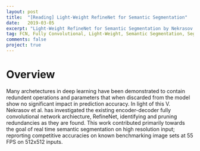 ```yaml
---
layout: post
title:  "[Reading] Light-Weight RefineNet for Semantic Segmentation"
date:   2019-03-05
excerpt: "Light-Weight RefineNet for Semantic Segmentation by Nekrasov et al."
tag: FCN, Fully Convolutional, Light-Weight, Semantic Segmentation, Segmentation
comments: false
project: true
---
```


Overview
========
Many archetectures in deep learning have been demonstrated to contain redundent operations and parameters that when discarded from the model show no significant impact in prediction accuracy. In light of this V. Nekrasov et al. has investigated the existing encoder-decoder fully convolutional network archiecture, RefineNet, identifying and pruning redundancies as they are found. This work contributed primarily towards the goal of real time semantic segmentation on high resolution input; reprorting competitive accuracies on known benchmarking image sets at 55 FPS on 512x512 inputs.